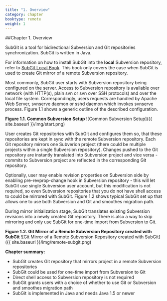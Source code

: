 ```yaml
---
title: "1. Overview"
category: chapter
booktype: remote
weight: 1
---
```

##Chapter 1. Overview

SubGit is a tool for bidirectional Subversion and Git repositories synchronization. SubGit is written in Java.

For information on how to install SubGit into the **local** Subversion repository, refer to [SubGit Local Book](#). This book only covers the case when SubGit is used to create Git mirror of a remote Subversion repository.

Most commonly, SubGit user starts with Subversion repository being configured on the server. Access to Subversion repository is available over network (with HTTP(s), plain svn or svn over SSH protocols) and over the local file system. Correspondingly, users requests are handled by Apache Web Server, svnserve daemon or sshd daemon which invokes svnserve process. Figure 1.1 shows a generic outline of the described configuration.

**Figure 1.1. Common Subversion Setup**
![Common Subversion Setup]({{ site.baseurl }}/img/start.png)

User creates Git repositories with SubGit and configures them so, that these repositories are kept in sync with the remote Subversion repository. Each Git repository mirrors one Subverion project (there could be multiple projects within a single Subversion repository). Changes pushed to the Git repository are instantly translated into Subversion project and vice versa - commits to Subversion project are reflected in the corresponding Git repository.

Optionally, user may enable revision properties on Subversion side by enabling pre-revprop-change hook in Subversion repository - this will let SubGit use single Subversion user account, but this modification is not required, so even Subversion repositories that you do not have shell access to could be mirrored with SubGit. Figure 1.2 shows typical SubGit set up that allows one to use both Subversion and Git and smoothes migration path.

During mirror initialization stage, SubGit translates existing Subversion revisions into a newly created Git repository. There is also a way to skip mirroring and only use SubGit for one-time import from Subversion to Git.

**Figure 1.2. Git Mirror of a Remote Subversion Repository created with SubGit**
![Git Mirror of a Remote Subversion Repository created with SubGit]({{ site.baseurl }}/img/remote-subgit.png)

**Chapter summary:**

+ SubGit creates Git repository that mirrors project in a remote Subversion repositories
+ SubGit could be used for one-time import from Subversion to Git
+ Direct shell access to Subversion repository is not required
+ SubGit grants users with a choice of whether to use Git or Subversion and smoothes migration path
+ SubGit is implemented in Java and needs Java 1.5 or newer

[](#up)